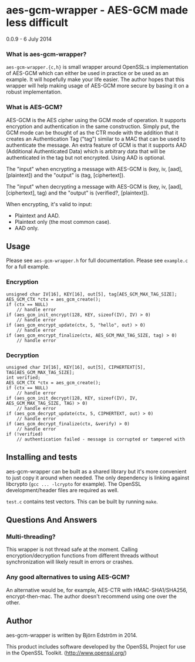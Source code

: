 # aes-gcm-wrapper - AES-GCM made less difficult
0.0.9 - 6 July 2014

### What is aes-gcm-wrapper?

`aes-gcm-wrapper.{c,h}` is small wrapper around OpenSSL:s implementation of AES-GCM which can either be used in practice or be used as an example. It will hopefully make your life easier. The author hopes that this wrapper will help making usage of AES-GCM more secure by basing it on a robust implementation.

### What is AES-GCM?

AES-GCM is the AES cipher using the GCM mode of operation. It supports encryption and authentication in the same construction. Simply put, the GCM mode can be thought of as the CTR mode with the addition that it creates an Authentication Tag ("tag") similar to a MAC that can be used to authenticate the message. An extra feature of GCM is that it supports AAD (Additional Authenticated Data) which is arbitrary data that will be authenticated in the tag but not encrypted. Using AAD is optional.

The "input" when encrypting a message with AES-GCM is (key, iv, [aad], [plaintext]) and the "output" is (tag, [ciphertext]).

The "input" when decrypting a message with AES-GCM is (key, iv, [aad], [ciphertext], tag) and the "output" is (verified?, [plaintext]).

When encrypting, it's valid to input:

* Plaintext and AAD.
* Plaintext only (the most common case).
* AAD only.

## Usage

Please see `aes-gcm-wrapper.h` for full documentation. Please see `example.c` for a full example.

### Encryption

    unsigned char IV[16], KEY[16], out[5], tag[AES_GCM_MAX_TAG_SIZE];
    AES_GCM_CTX *ctx = aes_gcm_create();
    if (ctx == NULL)
        // handle error
    if (aes_gcm_init_encrypt(128, KEY, sizeof(IV), IV) > 0)
        // handle error
    if (aes_gcm_encrypt_update(ctx, 5, "hello", out) > 0)
        // handle error
    if (aes_gcm_encrypt_finalize(ctx, AES_GCM_MAX_TAG_SIZE, tag) > 0)
        // handle error

### Decryption

    unsigned char IV[16], KEY[16], out[5], CIPHERTEXT[5], TAG[AES_GCM_MAX_TAG_SIZE];
    int verified;
    AES_GCM_CTX *ctx = aes_gcm_create();
    if (ctx == NULL)
        // handle error
    if (aes_gcm_init_decrypt(128, KEY, sizeof(IV), IV, AES_GCM_MAX_TAG_SIZE, TAG) > 0)
        // handle error
    if (aes_gcm_decrypt_update(ctx, 5, CIPHERTEXT, out) > 0)
        // handle error
    if (aes_gcm_decrypt_finalize(ctx, &verify) > 0)
        // handle error
    if (!verified)
        // authentication failed - message is corrupted or tampered with

## Installing and tests

aes-gcm-wrapper can be built as a shared library but it's more convenient to just copy it around when needed. The only dependency is linking against libcrypto (`gcc ... -lcrypto` for example). The OpenSSL development/header files are required as well.

`test.c` contains test vectors. This can be built by running `make`.

## Questions And Answers

### Multi-threading?

This wrapper is not thread safe at the moment. Calling encryption/decryption functions from different threads without synchronization will likely result in errors or crashes.

### Any good alternatives to using AES-GCM?

An alternative would be, for example, AES-CTR with HMAC-SHA1/SHA256, encrypt-then-mac. The author doesn't recommend using one over the other.

## Author

aes-gcm-wrapper is written by Björn Edström in 2014.

This product includes software developed by the OpenSSL Project for use in the OpenSSL Toolkit. (http://www.openssl.org/)

